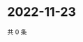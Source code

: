 # 2022-11-23

共 0 条

<!-- BEGIN WEIBO -->
<!-- 最后更新时间 Wed Nov 23 2022 06:00:47 GMT+0800 (China Standard Time) -->

<!-- END WEIBO -->

